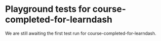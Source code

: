 # Playground tests for course-completed-for-learndash
We are still awaiting the first test run for course-completed-for-learndash.
